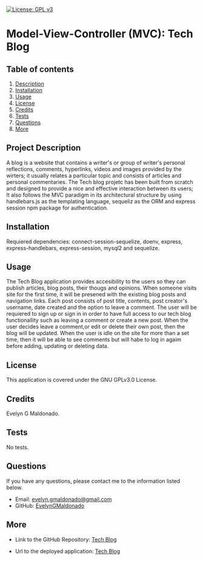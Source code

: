 [![License: GPL v3](https://img.shields.io/badge/License-GPLv3-blue.svg)](https://opensource.org/licenses/gpl-3.0)


# Model-View-Controller (MVC): Tech Blog

## Table of contents
1. [Description](#description)
2. [Installation](#installation)
3. [Usage](#usage)
4. [License](#license)
5. [Credits](#credits)
6. [Tests](#tests)
7. [Questions](#questions)
8. [More](#more)

<h2 id="description"> Project Description </h2>
A blog is a website that contains a writer's or group of writer's personal reflections, comments, hyperlinks, videos and images provided by the wirters; it usually relates a particular topic and consists of articles and personal commentaries. 
The Tech blog projetc has been built from scratch and designed to provide a nice and effective interaction between its users; It also follows the MVC paradigm in its architectural structure by using handlebars.js as the templating language, sequeliz as the ORM and express session npm package for authentication.

## Installation 
Requiered dependencies: connect-session-sequelize, doenv, express, express-handlebars, express-session, mysql2 and sequelize.

## Usage 
The Tech Blog application provides accesibility to the users so they can publish articles, blog posts, their thougs and opinions. When someone visits site for the first time, it will be presened with the existing blog posts and navigation links. 
Each post consists of post title, contents, post creator's username, date created and the option to leave a comment.
The user will be requiered to sign up or sign in in order to have full access to our tech blog functionallity such as leaving a comment or create a new post.
When the user decides leave a comment,or edit or delete their own post, then the blog will be updated. 
When the user is idle on the site for more than a set time, then it will be able to see comments but will habe to log in agaim before adding, updating or deleting data.

## License 
This application is covered under the GNU GPLv3.0 License.

## Credits 
Evelyn G Maldonado.

## Tests 
No tests.

## Questions 
If you have any questions, please contact me to the information listed below.

* Email: evelyn.gmaldonado@gmail.com
* GitHub: [EvelynGMaldonado](https://github.com/EvelynGMaldonado)

## More

* Link to the GitHub Repository:
[Tech Blog](https://github.com/EvelynGMaldonado/tech_blog_MVC)

* Url to the deployed application:
[Tech Blog]()
